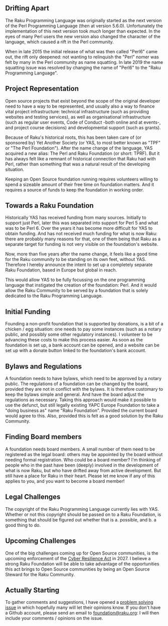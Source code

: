 ## Drifting Apart

The Raku Programming Language was originally started as the next version of the Perl Programming Language (then at version 5.6.0).  Unfortunately the implementation of this next version took *much* longer than expected.  In the eyes of many Perl users the new version also changed the character of the language, which caused a rift in the Perl community.

When in late 2015 the initial release of what was then called "Perl6" came out, the rift only deepened: not wanting to relinquish the "Perl" nomer was felt by many in the Perl community as name squatting.  In late 2019 the name squatting issue was resolved by changing the name of "Perl6" to the "Raku Programming Language".

## Project Representation

Open source projects that exist beyond the scope of the original developer need to have a way to be represented, and usually also a way to finance vital project infrastructure: technical infrastructure (such as providing websites and testing services), as well as organisational infrastructure (such as regular user events, Code of Conduct -both online and at events-, and project course decisions) and developmental support (such as grants).

Because of Raku's historical roots, this has been taken care of (or sponsored by) Yet Another Society (or YAS, to most better known as "TPF" or "The Perl Foundation").  After the name change of the language, YAS acquired a new alias: The Perl and Raku Foundation (or short: TPRF).  But it has always felt like a remnant of historical connection that Raku had with Perl, rather than something that was a natural result of the developing situation.

Keeping an Open Source foundation running requires volunteers willing to spend a sizeable amount of their free time on foundation matters.  And it requires a source of funds to keep the foundation in working order.

## Towards a Raku Foundation

Historically YAS has received funding from many sources.  Initially to support just Perl, later this was separated into support for Perl 5 and what was to be Perl 6.  Over the years it has become more difficult for YAS to obtain funding.  And has not received much funding for what is now Raku: there are probably many reasons for that, one of them being that Raku as a separate target for funding is not very visible on the foundation's website.

Now, more than five years after the name change, it feels like a good time for the Raku community to be standing on its own feet, without YAS.  Therefore I hereby announce the intent to set up a completely separate Raku Foundation, based in Europe but global in reach.

This would allow YAS to be fully focussing on the one programming language that instigated the creation of the foundation: Perl.  And it would allow the Raku Community to be served by a foundation that is solely dedicated to the Raku Programming Language.

## Initial Funding

Founding a non-profit foundation that is supported by donations, is a bit of a chicken / egg situation: one needs to pay some instances (such as a notary public, and possibly some other regulatory instances).  I volunteer to be advancing these costs to make this process easier.  As soon as the foundation is set up, a bank account can be opened, and a website can be set up with a donate button linked to the foundation's bank account.

## Bylaws and Regulations

A foundation needs to have bylaws, which need to be approved by a notary public.  The regulations of a foundation can be changed by the board, provided they are not in conflict with the bylaws.  It is therefore customary to keep the bylaws simple and general.  And have the board adjust the regulations as necessary.  Taking this approach would make it possible to use the defunct, but still legally existing YAPC Europe Foundation to take a "doing business as" name "Raku Foundation".  Provided the current board would agree to this. Also, provided this is felt as a good solution by the Raku Community.

## Finding Board members

A foundation needs board members.  A small number of them need to be registered as the legal board: others may be appointed by the board without needing formal registration.  Who could be a board member?  I'm thinking of people who in the past have been (deeply) involved in the development of what is now Raku, but who have drifted away from active development.  But still have a place for Raku in their heart.  Please let me know if any of this applies to you, and you want to become a board member!

## Legal Challenges

The copyright of the Raku Programming Language currently lies with YAS.  Whether or not this copyright should be passed on to a Raku Foundation, is something that should be figured out whether that is a. possible, and b. a good thing to do.

## Upcoming Challenges

One of the big challenges coming up for Open Source communities, is the upcoming enforcement of the [Cyber Resilience Act](https://en.wikipedia.org/wiki/Cyber_Resilience_Act) in 2027.  I believe a strong Raku Foundation will be able to take advantage of the opportunities this act brings to Open Source communities by being an Open Source Steward for the Raku Community.

## Actually Starting

To gather comments and suggestions, I have opened a [problem solving issue](https://github.com/raku/problem-solving/issues/new) in which hopefully many will let their opinions know.  If you don't have a Github account, please send an email to foundation@raku.org: I will then include your comments / opinions on the issue.
